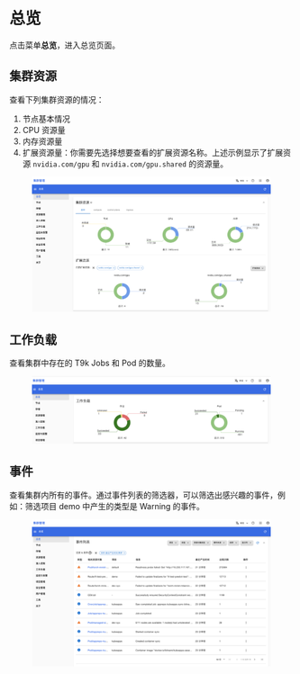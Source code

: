 # 总览

点击菜单**总览**，进入总览页面。

## 集群资源

查看下列集群资源的情况：
1. 节点基本情况
2. CPU 资源量
3. 内存资源量
4. 扩展资源量：你需要先选择想要查看的扩展资源名称。上述示例显示了扩展资源 `nvidia.com/gpu` 和 `nvidia.com/gpu.shared` 的资源量。

<figure class="screenshot">
  <img alt="cluster-resource" src="../../assets/cluster-admin-ui/overview/cluster-resources.png" />
</figure>

## 工作负载

查看集群中存在的 T9k Jobs 和 Pod 的数量。

<figure class="screenshot">
  <img alt="workloads" src="../../assets/cluster-admin-ui/overview/workloads.png" />
</figure>


## 事件

查看集群内所有的事件。通过事件列表的筛选器，可以筛选出感兴趣的事件，例如：筛选项目 demo 中产生的类型是 Warning 的事件。

<figure class="screenshot">
  <img alt="events" src="../../assets/cluster-admin-ui/overview/events.png" />
</figure>

